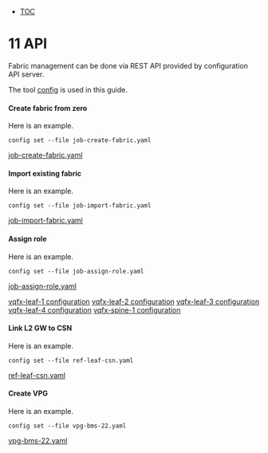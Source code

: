 * [TOC](Contrail-Fabric-Management.md)

# 11 API

Fabric management can be done via REST API provided by configuration API server.

The tool [config](https://github.com/tonyliu0592/contrail-toolbox/blob/master/config/config) is used in this guide.

#### Create fabric from zero

Here is an example.
```
config set --file job-create-fabric.yaml
```
[job-create-fabric.yaml](A6-Resource-file.md#a61-job-create-fabricyaml)


#### Import existing fabric

Here is an example.
```
config set --file job-import-fabric.yaml
```
[job-import-fabric.yaml](A6-Resource-file.md#a62-job-import-fabricyaml)


#### Assign role

Here is an example.
```
config set --file job-assign-role.yaml
```
[job-assign-role.yaml](A6-Resource-file#a63-job-assign-roleyaml)

[vqfx-leaf-1 configuration](A7-Underlay-configuration.md#a71-vqfx-leaf-1)
[vqfx-leaf-2 configuration](A7-Underlay-configuration.md#a72-vqfx-leaf-2)
[vqfx-leaf-3 configuration](A7-Underlay-configuration.md#a73-vqfx-leaf-3)
[vqfx-leaf-4 configuration](A7-Underlay-configuration.md#a74-vqfx-leaf-4)
[vqfx-spine-1 configuration](A7-Underlay-configuration.md#a75-vqfx-spine-1)

#### Link L2 GW to CSN

Here is an example.
```
config set --file ref-leaf-csn.yaml
```
[ref-leaf-csn.yaml](A6-Resource-file.md#a64-ref-leaf-csnyaml)


#### Create VPG

Here is an example.
```
config set --file vpg-bms-22.yaml
```
[vpg-bms-22.yaml](A6-Resource-file.md#a65-vpg-bms-22yaml)

